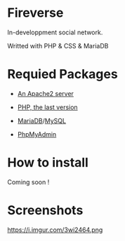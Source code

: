 # Fireverse
In-developpment social network.

Writted with PHP & CSS & MariaDB

# Requied Packages
- [An Apache2 server](https://httpd.apache.org)

- [PHP, the last version](https://php.net)

- [MariaDB](https://mariadb.org)/[MySQL](https://mysql.com)

- [PhpMyAdmin](https://phpmyadmin.net)

# How to install
Coming soon !

# Screenshots
https://i.imgur.com/3wi2464.png
